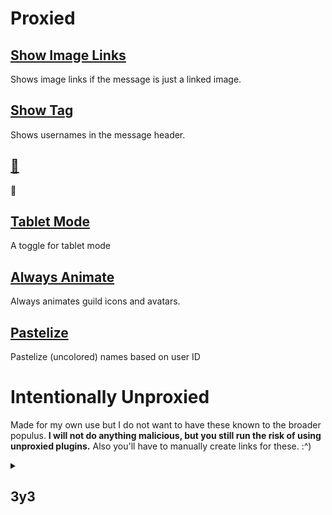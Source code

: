 # Proxied
## [Show Image Links](https://vd-plugins.github.io/proxy/cynosphere.github.io/VendettaPlugins/ShowImageLinks/)
Shows image links if the message is just a linked image.

## [Show Tag](https://vd-plugins.github.io/proxy/cynosphere.github.io/VendettaPlugins/ShowTag/)
Shows usernames in the message header.

## [🗿](https://vd-plugins.github.io/proxy/cynosphere.github.io/VendettaPlugins/Moyai/)
🗿

## [Tablet Mode](https://vd-plugins.github.io/proxy/cynosphere.github.io/VendettaPlugins/TabletMode/)
A toggle for tablet mode

## [Always Animate](https://vd-plugins.github.io/proxy/cynosphere.github.io/VendettaPlugins/AlwaysAnimate/)
Always animates guild icons and avatars.

## [Pastelize](https://vd-plugins.github.io/proxy/cynosphere.github.io/VendettaPlugins/Pastelize/)
Pastelize (uncolored) names based on user ID

# Intentionally Unproxied
Made for my own use but I do not want to have these known to the broader
populus. **I will not do anything malicious, but you still run the risk of using
unproxied plugins.** Also you'll have to manually create links for these. :^)

<details>
  <summary><h2>3y3</h2></summary>
  Second sight
</details>

